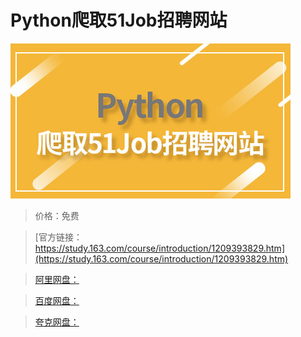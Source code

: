 # Python爬取51Job招聘网站

![img](../../../assets/study163/free/96e34d2879be486e9c447c04590248ee.jpg)

> 价格：免费

> [官方链接：https://study.163.com/course/introduction/1209393829.htm](https://study.163.com/course/introduction/1209393829.htm)

> [阿里网盘：]()

> [百度网盘：]()

> [夸克网盘：]()
